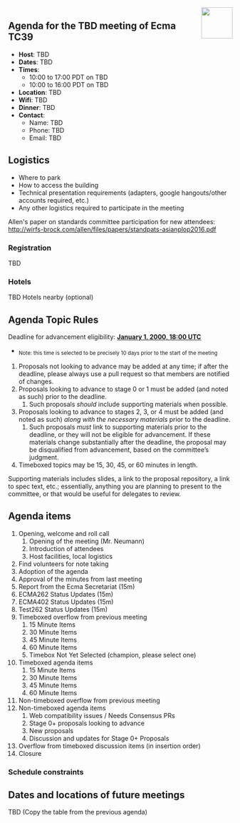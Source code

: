 <img src="../images/Ecma_RVB-003.jpg" align="right" height="70" alt="" />

## Agenda for the TBD meeting of Ecma TC39

- **Host**: TBD
- **Dates**: TBD
- **Times**:
  - 10:00 to 17:00 PDT on TBD
  - 10:00 to 16:00 PDT on TBD
- **Location**: TBD
- **Wifi**: TBD
- **Dinner**: TBD
- **Contact**:
  - Name: TBD
  - Phone: TBD
  - Email: TBD

## Logistics

* Where to park
* How to access the building
* Technical presentation requirements (adapters, google hangouts/other accounts required, etc.)
* Any other logistics required to participate in the meeting

Allen's paper on standards committee participation for new attendees: http://wirfs-brock.com/allen/files/papers/standpats-asianplop2016.pdf

### Registration

TBD

### Hotels

TBD Hotels nearby (optional)

## Agenda Topic Rules

Deadline for advancement eligibility: [**January 1, 2000, 18:00 UTC**](https://www.timeanddate.com/countdown/generic?p0=1440&iso=20000101T18&msg=TC39%20Submission%20deadline)
  - <sub>Note: this time is selected to be precisely 10 days prior to the start of the meeting</sub>

1. Proposals not looking to advance may be added at any time; if after the deadline, please always use a pull request so that members are notified of changes.
1. Proposals looking to advance to stage 0 or 1 must be added (and noted as such) prior to the deadline.
    1. Such proposals *should* include supporting materials when possible.
1. Proposals looking to advance to stages 2, 3, or 4 must be added (and noted as such) *along with the necessary materials* prior to the deadline.
    1. Such proposals *must* link to supporting materials prior to the deadline, or they will not be eligible for advancement. If these materials change substantially after the deadline, the proposal may be disqualified from advancement, based on the committee’s judgment.
1. Timeboxed topics may be 15, 30, 45, or 60 minutes in length.

Supporting materials includes slides, a link to the proposal repository, a link to spec text, etc.; essentially, anything you are planning to present to the committee, or that would be useful for delegates to review.

## Agenda items

1. Opening, welcome and roll call
    1. Opening of the meeting (Mr. Neumann)
    1. Introduction of attendees
    1. Host facilities, local logistics
1. Find volunteers for note taking
1. Adoption of the agenda
1. Approval of the minutes from last meeting
1. Report from the Ecma Secretariat (15m)
1. ECMA262 Status Updates (15m)
1. ECMA402 Status Updates (15m)
1. Test262 Status Updates (15m)
1. Timeboxed overflow from previous meeting
    1. 15 Minute Items
    1. 30 Minute Items
    1. 45 Minute Items
    1. 60 Minute Items
    1. Timebox Not Yet Selected (champion, please select one)
1. Timeboxed agenda items
    1. 15 Minute Items
    1. 30 Minute Items
    1. 45 Minute Items
    1. 60 Minute Items
1. Non-timeboxed overflow from previous meeting
1. Non-timeboxed agenda items
    1. Web compatibility issues / Needs Consensus PRs
    1. Stage 0+ proposals looking to advance
    1. New proposals
    1. Discussion and updates for Stage 0+ Proposals
1. Overflow from timeboxed discussion items (in insertion order)
1. Closure

### Schedule constraints

## Dates and locations of future meetings

TBD (Copy the table from the previous agenda)
